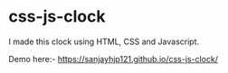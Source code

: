 # css-js-clock

I made this clock using HTML, CSS and Javascript.

Demo here:- https://sanjayhjp121.github.io/css-js-clock/
